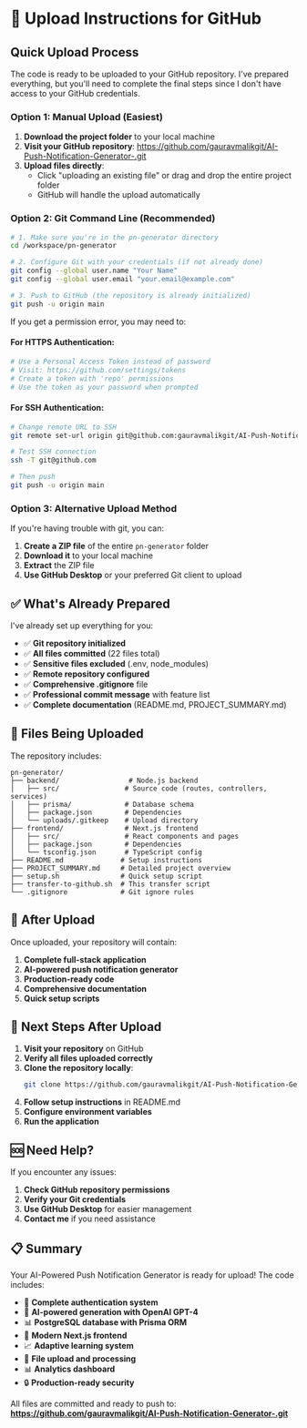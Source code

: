 # 🚀 Upload Instructions for GitHub

## Quick Upload Process

The code is ready to be uploaded to your GitHub repository. I've prepared everything, but you'll need to complete the final steps since I don't have access to your GitHub credentials.

### Option 1: Manual Upload (Easiest)

1. **Download the project folder** to your local machine
2. **Visit your GitHub repository**: https://github.com/gauravmalikgit/AI-Push-Notification-Generator-.git
3. **Upload files directly**:
   - Click "uploading an existing file" or drag and drop the entire project folder
   - GitHub will handle the upload automatically

### Option 2: Git Command Line (Recommended)

```bash
# 1. Make sure you're in the pn-generator directory
cd /workspace/pn-generator

# 2. Configure Git with your credentials (if not already done)
git config --global user.name "Your Name"
git config --global user.email "your.email@example.com"

# 3. Push to GitHub (the repository is already initialized)
git push -u origin main
```

If you get a permission error, you may need to:

#### For HTTPS Authentication:
```bash
# Use a Personal Access Token instead of password
# Visit: https://github.com/settings/tokens
# Create a token with 'repo' permissions
# Use the token as your password when prompted
```

#### For SSH Authentication:
```bash
# Change remote URL to SSH
git remote set-url origin git@github.com:gauravmalikgit/AI-Push-Notification-Generator-.git

# Test SSH connection
ssh -T git@github.com

# Then push
git push -u origin main
```

### Option 3: Alternative Upload Method

If you're having trouble with git, you can:

1. **Create a ZIP file** of the entire `pn-generator` folder
2. **Download it** to your local machine
3. **Extract** the ZIP file
4. **Use GitHub Desktop** or your preferred Git client to upload

## ✅ What's Already Prepared

I've already set up everything for you:

- ✅ **Git repository initialized**
- ✅ **All files committed** (22 files total)
- ✅ **Sensitive files excluded** (.env, node_modules)
- ✅ **Remote repository configured**
- ✅ **Comprehensive .gitignore** file
- ✅ **Professional commit message** with feature list
- ✅ **Complete documentation** (README.md, PROJECT_SUMMARY.md)

## 📁 Files Being Uploaded

The repository includes:

```
pn-generator/
├── backend/                 # Node.js backend
│   ├── src/                # Source code (routes, controllers, services)
│   ├── prisma/             # Database schema
│   ├── package.json        # Dependencies
│   └── uploads/.gitkeep    # Upload directory
├── frontend/               # Next.js frontend
│   ├── src/                # React components and pages
│   ├── package.json        # Dependencies
│   └── tsconfig.json       # TypeScript config
├── README.md              # Setup instructions
├── PROJECT_SUMMARY.md     # Detailed project overview
├── setup.sh               # Quick setup script
├── transfer-to-github.sh  # This transfer script
└── .gitignore             # Git ignore rules
```

## 🎯 After Upload

Once uploaded, your repository will contain:

1. **Complete full-stack application**
2. **AI-powered push notification generator**
3. **Production-ready code**
4. **Comprehensive documentation**
5. **Quick setup scripts**

## 🔧 Next Steps After Upload

1. **Visit your repository** on GitHub
2. **Verify all files uploaded correctly**
3. **Clone the repository locally**:
   ```bash
   git clone https://github.com/gauravmalikgit/AI-Push-Notification-Generator-.git
   ```
4. **Follow setup instructions** in README.md
5. **Configure environment variables**
6. **Run the application**

## 🆘 Need Help?

If you encounter any issues:

1. **Check GitHub repository permissions**
2. **Verify your Git credentials**
3. **Use GitHub Desktop** for easier management
4. **Contact me** if you need assistance

## 📋 Summary

Your AI-Powered Push Notification Generator is ready for upload! The code includes:

- 🔐 **Complete authentication system**
- 🧠 **AI-powered generation with OpenAI GPT-4**
- 📊 **PostgreSQL database with Prisma ORM**
- 🎨 **Modern Next.js frontend**
- 📈 **Adaptive learning system**
- 📁 **File upload and processing**
- 📊 **Analytics dashboard**
- 🔒 **Production-ready security**

All files are committed and ready to push to:
**https://github.com/gauravmalikgit/AI-Push-Notification-Generator-.git**